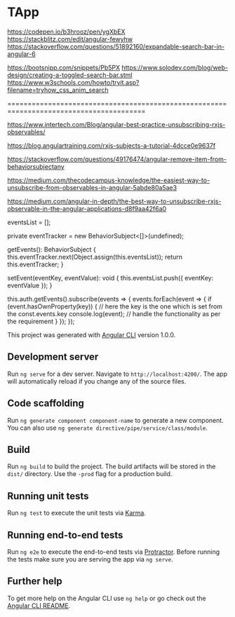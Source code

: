 # TApp

https://codepen.io/b3hrooz/pen/ygXbEX			
https://stackblitz.com/edit/angular-fewyhw
https://stackoverflow.com/questions/51892160/expandable-search-bar-in-angular-6

https://bootsnipp.com/snippets/Pb5PX
https://www.solodev.com/blog/web-design/creating-a-toggled-search-bar.stml
https://www.w3schools.com/howto/tryit.asp?filename=tryhow_css_anim_search

========================================================================================

https://www.intertech.com/Blog/angular-best-practice-unsubscribing-rxjs-observables/

https://blog.angulartraining.com/rxjs-subjects-a-tutorial-4dcce0e9637f

https://stackoverflow.com/questions/49176474/angular-remove-item-from-behaviorsubjectany

https://medium.com/thecodecampus-knowledge/the-easiest-way-to-unsubscribe-from-observables-in-angular-5abde80a5ae3

https://medium.com/angular-in-depth/the-best-way-to-unsubscribe-rxjs-observable-in-the-angular-applications-d8f9aa42f6a0



eventsList = [];

private eventTracker = new BehaviorSubject<[]>(undefined);

getEvents(): BehaviorSubject<any> {
    this.eventTracker.next(Object.assign(this.eventsList));
    return this.eventTracker;
  }

  setEvent(eventKey, eventValue): void {
    this.eventsList.push({ eventKey: eventValue });
  }



this.auth.getEvents().subscribe(events => {
      events.forEach(event => {
        if (event.hasOwnProperty(key)) { // here the key is the one which is set from the const.events.key
          console.log(event);
           // handle the functionality as per the requirement
        }
      });
    });

This project was generated with [Angular CLI](https://github.com/angular/angular-cli) version 1.0.0.

## Development server

Run `ng serve` for a dev server. Navigate to `http://localhost:4200/`. The app will automatically reload if you change any of the source files.

## Code scaffolding

Run `ng generate component component-name` to generate a new component. You can also use `ng generate directive/pipe/service/class/module`.

## Build

Run `ng build` to build the project. The build artifacts will be stored in the `dist/` directory. Use the `-prod` flag for a production build.

## Running unit tests

Run `ng test` to execute the unit tests via [Karma](https://karma-runner.github.io).

## Running end-to-end tests

Run `ng e2e` to execute the end-to-end tests via [Protractor](http://www.protractortest.org/).
Before running the tests make sure you are serving the app via `ng serve`.

## Further help

To get more help on the Angular CLI use `ng help` or go check out the [Angular CLI README](https://github.com/angular/angular-cli/blob/master/README.md).
